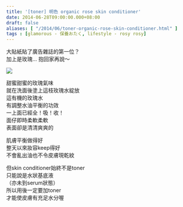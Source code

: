 ```yaml
---
title: '[toner] 明色 organic rose skin conditioner'
date: 2014-06-28T09:00:00.000+08:00
draft: false
aliases: [ "/2014/06/toner-organic-rose-skin-conditioner.html" ]
tags : [glamorous - 保養おたく, lifestyle - rosy rosy]
---
```


大貼紙貼了廣告雜誌的第一位？  
加上是玫瑰... 抱回家再說～  

[![](https://3.bp.blogspot.com/-mMsDGhUjM_A/XEMsMli1-iI/AAAAAAAAFyc/wcNjm_xzE7ooSmW6Cm32fmDFBYizt06EgCLcBGAs/s640/14439063323_6be334e113_z.jpg)](https://3.bp.blogspot.com/-mMsDGhUjM_A/XEMsMli1-iI/AAAAAAAAFyc/wcNjm_xzE7ooSmW6Cm32fmDFBYizt06EgCLcBGAs/s1600/14439063323_6be334e113_z.jpg)

甜蜜甜蜜的玫瑰氣味  
就在洗面後塗上這枝玫瑰水綻放  
這有機的玫瑰水  
有調整水油平衡的功效  
一上面已經全！吸！收！  
面仔即時柔軟柔軟  
表面卻是清清爽爽的  
  
肌膚平衡做得好  
整天以來妝容keep得好  
不會亂出油也不令皮膚現乾紋  
  
但skin conditioner始終不是toner  
只能說是水狀基底液  
（亦未到serum狀態）  
所以用後一定要加toner  
才能使皮膚有充足水分喔